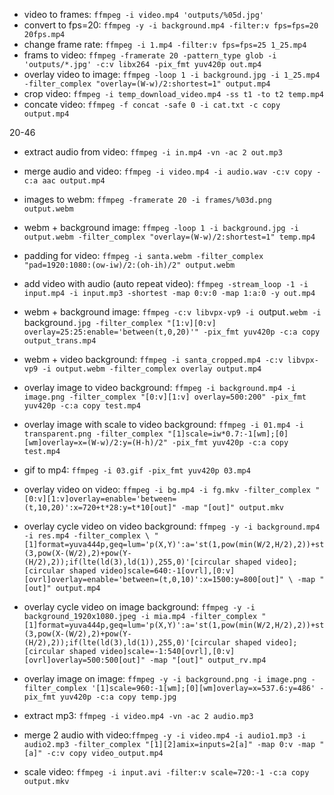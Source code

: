 - video to frames: `ffmpeg -i video.mp4 'outputs/%05d.jpg'`
- convert to fps=20: `ffmpeg -y -i background.mp4 -filter:v fps=fps=20 20fps.mp4`
- change frame rate: `ffmpeg -i 1.mp4 -filter:v fps=fps=25 1_25.mp4`
- frams to video: `ffmpeg -framerate 20 -pattern_type glob -i 'outputs/*.jpg' -c:v libx264 -pix_fmt yuv420p out.mp4`
- overlay video to image: `ffmpeg -loop 1 -i background.jpg -i 1_25.mp4 -filter_complex "overlay=(W-w)/2:shortest=1" output.mp4`
- crop video: `ffmpeg -i temp_download_video.mp4 -ss t1 -to t2 temp.mp4`
- concate video: `ffmpeg -f concat -safe 0 -i cat.txt -c copy output.mp4`

20-46

- extract audio from video: `ffmpeg -i in.mp4 -vn -ac 2 out.mp3`
- merge audio and video: `ffmpeg -i video.mp4 -i audio.wav -c:v copy -c:a aac output.mp4`
- images to webm: `ffmpeg -framerate 20 -i frames/%03d.png output.webm`
- webm + background image: `ffmpeg -loop 1 -i background.jpg -i output.webm -filter_complex "overlay=(W-w)/2:shortest=1" temp.mp4`
- padding for video: `ffmpeg -i santa.webm -filter_complex "pad=1920:1080:(ow-iw)/2:(oh-ih)/2" output.webm`
- add video with audio (auto repeat video): `ffmpeg -stream_loop -1 -i input.mp4 -i input.mp3 -shortest -map 0:v:0 -map 1:a:0 -y out.mp4`
- webm + background image: `ffmpeg -c:v libvpx-vp9 -i `output`.webm -i `backgroun`d.jpg -filter_complex "[1:v][0:v] overlay=25:25:enable='between(t,0,20)'" -pix_fmt yuv420p -c:a copy output_trans.mp4`
- webm + video background: `ffmpeg -i santa_cropped.mp4 -c:v libvpx-vp9 -i output.webm -filter_complex overlay output.mp4`
- overlay image to video background: `ffmpeg -i background.mp4 -i image.png -filter_complex "[0:v][1:v] overlay=500:200" -pix_fmt yuv420p -c:a copy test.mp4`
- overlay image with scale to video background: `ffmpeg -i 01.mp4 -i transparent.png -filter_complex "[1]scale=iw*0.7:-1[wm];[0][wm]overlay=x=(W-w)/2:y=(H-h)/2" -pix_fmt yuv420p -c:a copy test.mp4`
- gif to mp4: `ffmpeg -i 03.gif -pix_fmt yuv420p 03.mp4`
- overlay video on video: `ffmpeg -i bg.mp4 -i fg.mkv -filter_complex "[0:v][1:v]overlay=enable='between=(t,10,20)':x=720+t*28:y=t*10[out]" -map "[out]" output.mkv`

- overlay cycle video on video background: `ffmpeg -y -i background.mp4 -i res.mp4 -filter_complex \
"[1]format=yuva444p,geq=lum='p(X,Y)':a='st(1,pow(min(W/2,H/2),2))+st(3,pow(X-(W/2),2)+pow(Y-(H/2),2));if(lte(ld(3),ld(1)),255,0)'[circular shaped video];[circular shaped video]scale=640:-1[ovrl],[0:v][ovrl]overlay=enable='between=(t,0,10)':x=1500:y=800[out]" \
-map "[out]" output.mp4`

- overlay cycle video on image background: `ffmpeg -y -i background_1920x1080.jpeg -i mia.mp4 -filter_complex "[1]format=yuva444p,geq=lum='p(X,Y)':a='st(1,pow(min(W/2,H/2),2))+st(3,pow(X-(W/2),2)+pow(Y-(H/2),2));if(lte(ld(3),ld(1)),255,0)'[circular shaped video];[circular shaped video]scale=-1:540[ovrl],[0:v][ovrl]overlay=500:500[out]" -map "[out]" output_rv.mp4`

- overlay image on image: `ffmpeg -y -i background.png -i image.png -filter_complex '[1]scale=960:-1[wm];[0][wm]overlay=x=537.6:y=486' -pix_fmt yuv420p -c:a copy temp.jpg`

- extract mp3: `ffmpeg -i video.mp4 -vn -ac 2 audio.mp3`

- merge 2 audio with video:`ffmpeg -y -i video.mp4 -i audio1.mp3 -i audio2.mp3 -filter_complex "[1][2]amix=inputs=2[a]" -map 0:v -map "[a]" -c:v copy video_output.mp4`

- scale video: `ffmpeg -i input.avi -filter:v scale=720:-1 -c:a copy output.mkv`